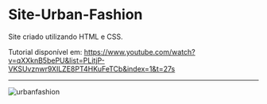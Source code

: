 <h1>Site-Urban-Fashion</h1>


<p>Site criado utilizando HTML e CSS.</p>


Tutorial disponível em: https://www.youtube.com/watch?v=qXXknB5bePU&list=PLitjP-VKSUvznwr9XILZE8PT4HKuFeTCb&index=1&t=27s


________________________________________________________________________________________________________________________






![urbanfashion](https://user-images.githubusercontent.com/88169014/168603205-eb52a6ab-0521-4266-b7fe-9b19d071a0aa.png)
